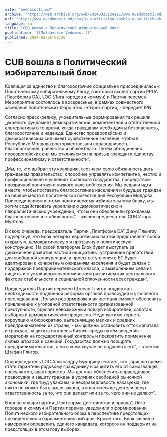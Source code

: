 ```yaml
---
site: "evedomosti.md"
archive: "https://web.archive.org/web/20240325124111/www.evedomosti.md/news/cub-oficialno-voshla-v-politicheskij-izbiratelnyj-blok"
url: "http://www.evedomosti.md/news/cub-oficialno-voshla-v-politicheskij-izbiratelnyj-blok"
language: ru
title: "CUB вошла в Политический избирательный блок"
publication: '[[Moldavskie Vedomosti]]'
published: 2024-02-26T08:28
---
```


# CUB вошла в Политический избирательный блок

Коалиция за единство и благосостояние официально присоединилась к Политическому избирательному блоку, в который входят партии PPDA (Платформа DA), LOC (Лига городов и коммун) и Партия перемен. Мероприятие состоялось в воскресенье, в рамках совместного заседания политических бюро этих четырех партий, - передает IPN.

Согласно пресс-релизу, учредительные формирования так решили „укрепить фундамент демократической, компетентной и ответственной альтернативы в то время, когда гражданам необходимы безопасность, благосостояние и надежда. Единство проевропейских и демократических сил имеет существенное значение, чтобы в Республике Молдова восторжествовали справедливость, благосостояние, равенство и общее благо. Путём объединения проевропейских сил мы откликаемся на призыв граждан к единству, профессионализму и ответственности”.

„Мы, те, кто выбрал эту коалицию, осознаем свою обязанность дать гражданам правительство, способное управлять компетентно, честно и профессионально в условиях правового государства, посредством прозрачной политики и низкого налогообложения. Мы решили идти вместе, чтобы поставить благосостояние населения и будущее граждан на первое место в политической повестке дня Республики Молдова. Присоединением к этому политическому избирательному блоку, мы хотим содействовать укреплению демократических и плюралистических учреждений, чтобы они обеспечили гражданам благосостояние и стабильность”, - заявил председатель CUB Игорь Мунтяну.

В свою очередь, председатель Партии „Платформа DA” Дину Плынгэу подчеркнул, что Блок четырех европейских партий представляет собой открытую, демократическую и прозрачную политическую конструкцию. На своей платформе Блок будет выступать за динамичное развитие частной инициативы, устранение препятствий для свободной конкуренции, а проект вступления в ЕС будет адаптирован к конкретным ожиданиям населения и будет связан с поддержкой предпринимательского класса, с вызволением села из нищеты и с устойчивым экономическим развитием как центрального фактора стабильности и социальной сплоченности всех граждан”.

Председатель Партии перемен Штефан Глигор поддержал необходимость подлинной реформы органов правосудия и уголовного преследования. „Только реформированная юстиция сможет обеспечить привлечение к уголовной ответственности организованной преступности, сделает невозможным подкуп избирателей, саботаж выборов и демократических процессов. Недопустимо терпеть коррупцию и бюрократию, вытесняющую мелких и средних предпринимателей из страны, - мы должны остановить отток капитала и граждан, защитить интересы бизнес-среды путём введения моратория на государственный контроль и прекратить применение любых штрафов и санкций. Государство должно поощрять предпринимательство, а ни в коем случае не подавлять его”, - отметил Штефан Глигор.

Сопредседатель LOC Александру Бужоряну считает, что „пришло время стать гарантией рядовому гражданину и защитить его от самозванцев, спекулянтов, авантюристов. Мы должны обеспечить справедливое правосудие и защиту граждан в условиях свободной рыночной экономики, где труд уважаем, а несправедливость наказуема, где никто не может быть выше закона, а политические деятели несут ответственность за то, что они делают или за то, чего они не делают”.

В конце января партии „Платформа Достоинство и правда”, Лига городов и коммун и Партия перемен уведомили о формировании Политического избирательного блока в перспективе предстоящих президентских и парламентских выборов. Кроме того, Блок заявил о намерении определить единого кандидата, которого он поддержит на предстоящих в этом году выборах.